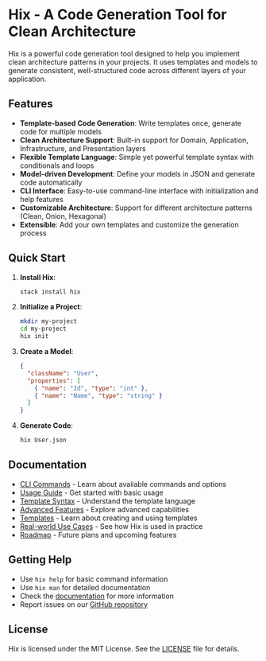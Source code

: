 # Hix - A Code Generation Tool for Clean Architecture

Hix is a powerful code generation tool designed to help you implement clean architecture patterns in your projects. It uses templates and models to generate consistent, well-structured code across different layers of your application.

## Features

- **Template-based Code Generation**: Write templates once, generate code for multiple models
- **Clean Architecture Support**: Built-in support for Domain, Application, Infrastructure, and Presentation layers
- **Flexible Template Language**: Simple yet powerful template syntax with conditionals and loops
- **Model-driven Development**: Define your models in JSON and generate code automatically
- **CLI Interface**: Easy-to-use command-line interface with initialization and help features
- **Customizable Architecture**: Support for different architecture patterns (Clean, Onion, Hexagonal)
- **Extensible**: Add your own templates and customize the generation process

## Quick Start

1. **Install Hix**:
   ```bash
   stack install hix
   ```

2. **Initialize a Project**:
   ```bash
   mkdir my-project
   cd my-project
   hix init
   ```

3. **Create a Model**:
   ```json
   {
     "className": "User",
     "properties": [
       { "name": "Id", "type": "int" },
       { "name": "Name", "type": "string" }
     ]
   }
   ```

4. **Generate Code**:
   ```bash
   hix User.json
   ```

## Documentation

- [CLI Commands](cli.md) - Learn about available commands and options
- [Usage Guide](usage.md) - Get started with basic usage
- [Template Syntax](grammar.md) - Understand the template language
- [Advanced Features](advanced.md) - Explore advanced capabilities
- [Templates](templates.md) - Learn about creating and using templates
- [Real-world Use Cases](real-world-usecase.md) - See how Hix is used in practice
- [Roadmap](roadmap.md) - Future plans and upcoming features

## Getting Help

- Use `hix help` for basic command information
- Use `hix man` for detailed documentation
- Check the [documentation](docs/) for more information
- Report issues on our [GitHub repository](https://github.com/yourusername/hix)

## License

Hix is licensed under the MIT License. See the [LICENSE](LICENSE) file for details.


